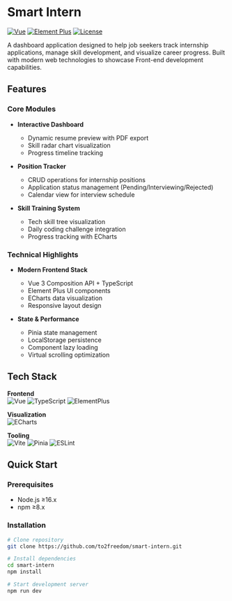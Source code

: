 # Smart Intern

[![Vue](https://img.shields.io/badge/Vue-3.3.4-%2342b883)](https://vuejs.org/)
[![Element Plus](https://img.shields.io/badge/Element_Plus-2.3.9-%234098ff)](https://element-plus.org/)
[![License](https://img.shields.io/badge/License-MIT-blue)](LICENSE)

A dashboard application designed to help job seekers track internship applications, manage skill development, and visualize career progress. Built with modern web technologies to showcase Front-end development capabilities.


##  Features

### Core Modules
- **Interactive Dashboard**
  - Dynamic resume preview with PDF export
  - Skill radar chart visualization
  - Progress timeline tracking

- **Position Tracker**
  - CRUD operations for internship positions
  - Application status management (Pending/Interviewing/Rejected)
  - Calendar view for interview schedule

- **Skill Training System**
  - Tech skill tree visualization
  - Daily coding challenge integration
  - Progress tracking with ECharts

###  Technical Highlights
- **Modern Frontend Stack**
  - Vue 3 Composition API + TypeScript
  - Element Plus UI components
  - ECharts data visualization
  - Responsive layout design

- **State & Performance**
  - Pinia state management
  - LocalStorage persistence
  - Component lazy loading
  - Virtual scrolling optimization

##  Tech Stack

**Frontend**  
![Vue](https://img.shields.io/badge/-Vue3-42b883?logo=vuedotjs&logoColor=white)
![TypeScript](https://img.shields.io/badge/-TypeScript-3178c6?logo=typescript&logoColor=white)
![ElementPlus](https://img.shields.io/badge/-Element_Plus-409eff?logo=element)

**Visualization**  
![ECharts](https://img.shields.io/badge/-ECharts-aa344d?logo=apacheecharts)

**Tooling**  
![Vite](https://img.shields.io/badge/-Vite-646cff?logo=vite&logoColor=white)
![Pinia](https://img.shields.io/badge/-Pinia-ffe433?logo=pinia&logoColor=black)
![ESLint](https://img.shields.io/badge/-ESLint-4b32c3?logo=eslint)

##  Quick Start

### Prerequisites
- Node.js ≥16.x
- npm ≥8.x

### Installation
```bash
# Clone repository
git clone https://github.com/to2freedom/smart-intern.git

# Install dependencies
cd smart-intern
npm install

# Start development server
npm run dev
